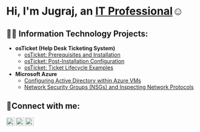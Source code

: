 <h1>Hi, I'm Jugraj, an <a href="https://linkedin.com/in/cybersingh">IT Professional</a>☺</h1>

<h2>👨‍💻 Information Technology Projects:</h2>

- <b>osTicket (Help Desk Ticketing System)</b>
  - [osTicket: Prerequisites and Installation](https://github.com/cyber-singh/osticket-prereqs)
  - [osTicket: Post-Installation Configuration](https://github.com/cyber-singh/post-install-config)
  - [osTicket: Ticket Lifecycle Examples](https://github.com/cyber-singh/ticket-lifecycle)
- <b>Microsoft Azure</b>
  - [Configuring Active Directory within Azure VMs](https://github.com/cyber-singh/configure-ad)
  - [Network Security Groups (NSGs) and Inspecting Network Protocols](https://github.com/cyber-singh/azure-network-protocols)

<h2>🤳Connect with me:</h2>

[<img align="left" alt="Josh | Twitter" width="22px" src="https://cdn.jsdelivr.net/npm/simple-icons@v3/icons/twitter.svg" />][twitter]
[<img align="left" alt="Josh | LinkedIn" width="22px" src="https://cdn.jsdelivr.net/npm/simple-icons@v3/icons/linkedin.svg" />][linkedin]
[<img align="left" alt="Josh | Instagram" width="22px" src="https://cdn.jsdelivr.net/npm/simple-icons@v3/icons/instagram.svg" />][instagram]

[twitter]: https://twitter.com/Josh
[instagram]: https://www.instagram.com/Josh
[linkedin]: https://linkedin.com/in/cybersingh
